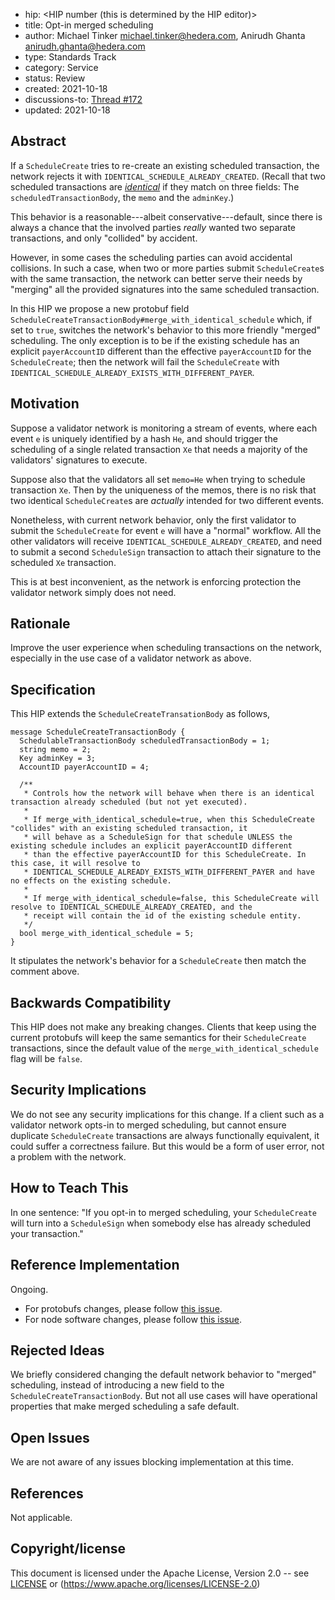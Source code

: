 - hip: <HIP number (this is determined by the HIP editor)>
- title: Opt-in merged scheduling
- author: Michael Tinker <michael.tinker@hedera.com>, Anirudh Ghanta <anirudh.ghanta@hedera.com>
- type: Standards Track
- category: Service
- status: Review
- created: 2021-10-18
- discussions-to: <a href="https://github.com/hashgraph/hedera-improvement-proposal/discussions/172">Thread #172</a>
- updated: 2021-10-18

## Abstract

If a `ScheduleCreate` tries to re-create an existing scheduled transaction, the network rejects 
it with `IDENTICAL_SCHEDULE_ALREADY_CREATED`. (Recall that two scheduled transactions are 
[_identical_](https://github.com/hashgraph/hedera-services/blob/master/docs/scheduled-transactions/revised-spec.md#duplicate-creations)
if they match on three fields: The `scheduledTransactionBody`, the `memo` and the `adminKey`.)

This behavior is a reasonable---albeit conservative---default, since there is always a chance that 
the involved parties _really_ wanted two separate transactions, and only "collided" by accident.

However, in some cases the scheduling parties can avoid accidental collisions. In such a case, when 
two or more parties submit `ScheduleCreate`s with the same transaction, the network can better serve 
their needs by "merging" all the provided signatures into the same scheduled transaction.

In this HIP we propose a new protobuf field `ScheduleCreateTransactionBody#merge_with_identical_schedule`
which, if set to `true`, switches the network's behavior to this more friendly "merged" scheduling. The only 
exception is to be if the existing schedule has an explicit `payerAccountID` different than the effective
`payerAccountID` for the `ScheduleCreate`; then the network will fail the `ScheduleCreate` with
`IDENTICAL_SCHEDULE_ALREADY_EXISTS_WITH_DIFFERENT_PAYER`.

## Motivation

Suppose a validator network is monitoring a stream of events, where each event `e` is uniquely identified
by a hash `He`, and should trigger the scheduling of a single related transaction `Xe` that needs a majority 
of the validators' signatures to execute. 

Suppose also that the validators all set `memo=He` when trying to schedule transaction `Xe`. Then by the 
uniqueness of the memos, there is no risk that two identical `ScheduleCreate`s are _actually_ intended for 
two different events. 

Nonetheless, with current network behavior, only the first validator to submit the `ScheduleCreate` for 
event `e` will have a "normal" workflow. All the other validators will receive `IDENTICAL_SCHEDULE_ALREADY_CREATED`, 
and need to submit a second `ScheduleSign` transaction to attach their signature to the scheduled `Xe` transaction.

This is at best inconvenient, as the network is enforcing protection the validator network simply does not need.

## Rationale

Improve the user experience when scheduling transactions on the network, especially in the use case
of a validator network as above.

## Specification

This HIP extends the `ScheduleCreateTransationBody` as follows,
```
message ScheduleCreateTransactionBody {
  SchedulableTransactionBody scheduledTransactionBody = 1;
  string memo = 2;
  Key adminKey = 3;
  AccountID payerAccountID = 4;

  /** 
   * Controls how the network will behave when there is an identical transaction already scheduled (but not yet executed).
   * 
   * If merge_with_identical_schedule=true, when this ScheduleCreate "collides" with an existing scheduled transaction, it 
   * will behave as a ScheduleSign for that schedule UNLESS the existing schedule includes an explicit payerAccountID different 
   * than the effective payerAccountID for this ScheduleCreate. In this case, it will resolve to 
   * IDENTICAL_SCHEDULE_ALREADY_EXISTS_WITH_DIFFERENT_PAYER and have no effects on the existing schedule.
   * 
   * If merge_with_identical_schedule=false, this ScheduleCreate will resolve to IDENTICAL_SCHEDULE_ALREADY_CREATED, and the 
   * receipt will contain the id of the existing schedule entity.
   */
  bool merge_with_identical_schedule = 5;
}
```

It stipulates the network's behavior for a `ScheduleCreate` then match the comment above.

## Backwards Compatibility

This HIP does not make any breaking changes. Clients that keep using the current protobufs will 
keep the same semantics for their `ScheduleCreate` transactions, since the default value of the
`merge_with_identical_schedule` flag will be `false`.

## Security Implications

We do not see any security implications for this change. If a client such as a validator network 
opts-in to merged scheduling, but cannot ensure duplicate `ScheduleCreate` transactions are 
always functionally equivalent, it could suffer a correctness failure. But this would be a form 
of user error, not a problem with the network.

## How to Teach This

In one sentence: "If you opt-in to merged scheduling, your `ScheduleCreate` will turn into a 
`ScheduleSign` when somebody else has already scheduled your transaction."

## Reference Implementation

Ongoing.
- For protobufs changes, please follow [this issue](https://github.com/hashgraph/hedera-protobufs/pull/98).
- For node software changes, please follow [this issue](https://github.com/hashgraph/hedera-services/issues/2269).

## Rejected Ideas

We briefly considered changing the default network behavior to "merged" scheduling, instead of 
introducing a new field to the `ScheduleCreateTransactionBody`. But not all use cases will have
operational properties that make merged scheduling a safe default.

## Open Issues

We are not aware of any issues blocking implementation at this time.

## References

Not applicable.

## Copyright/license

This document is licensed under the Apache License, Version 2.0 -- see [LICENSE](../LICENSE) or (https://www.apache.org/licenses/LICENSE-2.0)
